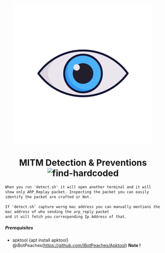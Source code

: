 <h1 align="center">
  <img src="img/eye.png" alt="find-hardcoded" width="450px"></a>
  <br>

</h1>

<h1 align="center">
   MITM Detection & Preventions <img src="https://encrypted-tbn0.gstatic.com/images?q=tbn:ANd9GcQeVOteejinhgpZJ_jPME-JwXaH84aHkVLUgVf2mzPgjYn0znu8lQuRpnBVGmt01lmhXLU&usqp=CAU" alt="find-hardcoded" width="25px"></a>
  <br>

</h1>



````
When you run 'detect.sh' it will open another terminal and it will show only ARP_Replay packet. Inspecting the packet you can easily identify the packet are crafted or Not. 

If 'detect.sh' capture worng mac address you can manually mentions the mac address of who sending the arp_reply packet 
and it will fetch you corresponding Ip Address of that.

````
##### Prerequisites
- apktool {apt install apktool} @iBotPeaches(https://github.com/iBotPeaches/Apktool)
<b> Note ! </b> 
